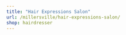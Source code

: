 ```yaml
---
title: "Hair Expressions Salon"
url: /millersville/hair-expressions-salon/
shop: hairdresser
---
```


